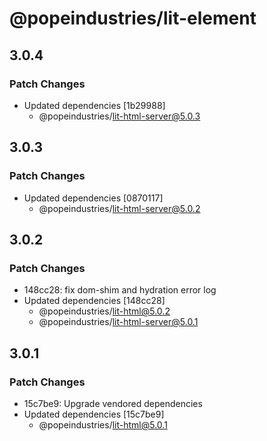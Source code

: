 # @popeindustries/lit-element

## 3.0.4

### Patch Changes

- Updated dependencies [1b29988]
  - @popeindustries/lit-html-server@5.0.3

## 3.0.3

### Patch Changes

- Updated dependencies [0870117]
  - @popeindustries/lit-html-server@5.0.2

## 3.0.2

### Patch Changes

- 148cc28: fix dom-shim and hydration error log
- Updated dependencies [148cc28]
  - @popeindustries/lit-html@5.0.2
  - @popeindustries/lit-html-server@5.0.1

## 3.0.1

### Patch Changes

- 15c7be9: Upgrade vendored dependencies
- Updated dependencies [15c7be9]
  - @popeindustries/lit-html@5.0.1
